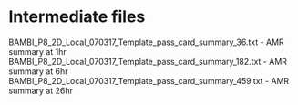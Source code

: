 Intermediate files
==================

BAMBI_P8_2D_Local_070317_Template_pass_card_summary_36.txt - AMR summary at 1hr
BAMBI_P8_2D_Local_070317_Template_pass_card_summary_182.txt - AMR summary at 6hr
BAMBI_P8_2D_Local_070317_Template_pass_card_summary_459.txt - AMR summary at 26hr

